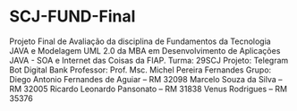 # SCJ-FUND-Final
Projeto Final de Avaliação da disciplina de Fundamentos da Tecnologia JAVA e Modelagem UML 2.0 da MBA em Desenvolvimento de Aplicações JAVA - SOA e Internet das Coisas da FIAP.
Turma: 29SCJ
Projeto: Telegram Bot Digital Bank
Professor: Prof. Msc. Michel Pereira Fernandes
Grupo:
Diego Antonio Fernandes de Aguiar – RM 32098
Marcelo Souza da Silva – RM 32005
Ricardo Leonardo Pansonato – RM 31838
Venus Rodrigues – RM 35376
